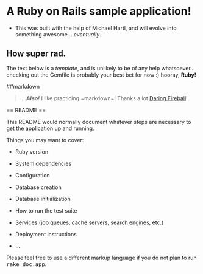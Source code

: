 # A Ruby on Rails sample application!
+ This was built with the help of Michael Hartl, and will evolve into something awesome... *eventually*.

How super rad.
--------------


The text below is a _template_, and is unlikely to be of any help whatsoever... checking out the Gemfile is probably your best bet for now :) hooray, __Ruby!__

##markdown

>...___Also!___ I like practicing =markdown=! Thanks a lot [Daring Fireball](https://daringfireball.net/projects/markdown/basics)!

== README ==

This README would normally document whatever steps are necessary to get the
application up and running.

Things you may want to cover:

* Ruby version

+ System dependencies

- Configuration

* Database creation

* Database initialization

* How to run the test suite

* Services (job queues, cache servers, search engines, etc.)

* Deployment instructions

* ...


Please feel free to use a different markup language if you do not plan to run
<tt>rake doc:app</tt>.
